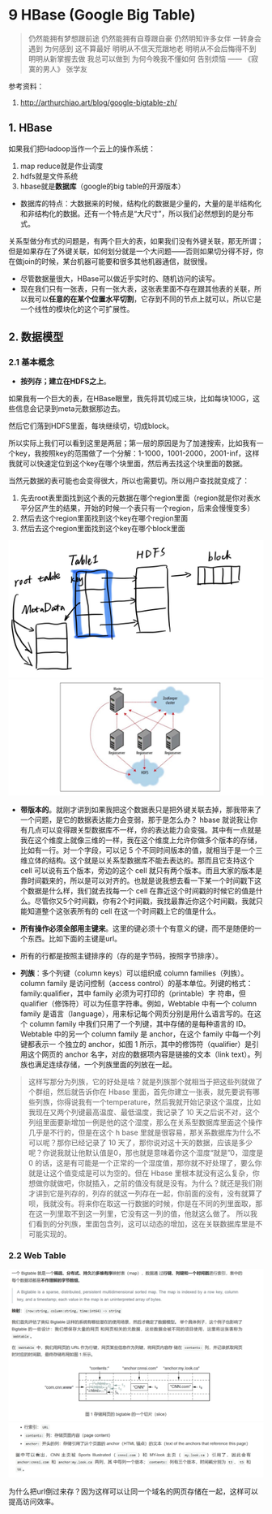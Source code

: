 # 9 HBase (Google Big Table)

> 仍然能拥有梦想跟前途
仍然能拥有自尊跟自豪
仍然明知许多女伴 一转身会遇到
为何感到 这不算最好
明明从不信天荒跟地老
明明从不会后悔得不到
明明从新掌握去做 我总可以做到
为何今晚我不懂如何 告别烦恼
—— 《寂寞的男人》 张学友

参考资料：
1. http://arthurchiao.art/blog/google-bigtable-zh/

## 1. HBase

如果我们把Hadoop当作一个云上的操作系统：
1. map reduce就是作业调度
2. hdfs就是文件系统
3. hbase就是**数据库**（google的big table的开源版本）

- 数据库的特点：大数据来的时候，结构化的数据是少量的，大量的是半结构化和非结构化的数据。还有一个特点是“大尺寸”，所以我们必然想到的是分布式。

关系型做分布式的问题是，有两个巨大的表，如果我们没有外键关联，那无所谓；但是如果存在了外键关联，如何划分就是一个大问题——否则如果切分得不好，你在做join的时候，某台机器可能要和很多其他机器通信，就很慢。

- 尽管数据量很大，HBase可以做近乎实时的、随机访问的读写。
- 现在我们只有一张表，只有一张大表，这张表里面不存在跟其他表的关联，所以我可以**任意的在某个位置水平切割**，它存到不同的节点上就可以，所以它是一个线性的模块化的这个可扩展性。


## 2. 数据模型

### 2.1 基本概念

- **按列存；建立在HDFS之上**。

如果我有一个巨大的表，在HBase眼里，我先将其切成三块，比如每块100G，这些信息会记录到meta元数据那边去。

然后它们落到HDFS里面，每块继续切，切成block。

所以实际上我们可以看到这里是两层；第一层的原因是为了加速搜索，比如我有一个key，我按照key的范围做了一个分解：1-1000，1001-2000，2001-inf，这样我就可以快速定位到这个key在哪个块里面，然后再去找这个块里面的数据。

当然元数据的表可能也会变得很大，所以也需要切。所以用户查找就变成了：
1. 先去root表里面找到这个表的元数据在哪个region里面（region就是你对表水平分区产生的结果，开始的时候一个表只有一个region，后来会慢慢变多）
2. 然后去这个region里面找到这个key在哪个region里面
3. 然后去这个region里面找到这个key在哪个block里面

![](./res/chp.jpg)
![](./res/hbase-arch.png)


- **带版本的**。就刚才讲到如果我把这个数据表只是把外键关联去掉，那我带来了一个问题，是它的数据表达能力会变弱，那于是怎么办？ hbase 就说我让你有几点可以变得跟关型数据库不一样，你的表达能力会变强。其中有一点就是我在这个维度上就像三维的一样，我在这个维度上允许你做多个版本的存储，比如有一行。对一个字段，可以记 5 个不同时间版本的值，就相当于是一个三维立体的结构。这个就是以关系型数据库不能去表达的。那而且它支持这个 cell 可以说有五个版本，旁边的这个 cell 就只有两个版本。而且大家的版本是靠时间戳来的，所以是可以对齐的。也就是说我想去看一下某一个时间戳下这个数据是什么样，我们就去找每一个 cell 在靠近这个时间戳的时候它的值是什么。尽管你又5个时间戳，你有2个时间戳，我找最靠近你这个时间戳，我就只能知道整个这张表所有的 cell 在这一个时间戳上它的值是什么。



- **所有操作必须全部用主键来**。这里的键必须十个有意义的键，而不是随便的一个东西。比如下面的主键是url。
- 所有的行都是按照主键排序的（存的是字节码，按照字节排序）。
- **列族**：多个列键（column keys）可以组织成 column families（列族）。 column family 是访问控制（access control）的基本单位。列键的格式：family:qualifier，其中 family 必须为可打印的（printable）字 符串，但 qualifier（修饰符）可以为任意字符串。例如，Webtable 中有一个 column family 是语言（language），用来标记每个网页分别是用什么语言写的。在这个 column family 中我们只用了一个列键，其中存储的是每种语言的 ID。 Webtable 中的另一个 column family 是 anchor，在这个 family 中每一个列键都表示一 个独立的 anchor，如图 1 所示，其中的修饰符（qualifier）是引用这个网页的 anchor 名字，对应的数据项内容是链接的文本（link text）。列族也满足连续存储，一个列族里面的列放在一起。

> 这样写那分为列族，它的好处是啥？就是列族那个就相当于把这些列就做了个群组，然后就告诉你在 Hbase 里面，首先你建立一张表，就先要说有哪些列族，你得说我有一个temperature，然后我就开始记录这个温度，比如我现在又两个列键最高温度、最低温度，我记录了 10 天之后说不对，这个列组里面要新增加一例是他的这个湿度，那么在关系型数据库里面这个操作几乎是不行的，但是在这个 h base 里就是很容易，那关系数据库为什么不可以呢？那你已经记录了 10 天了，那你说对这十天的数据，应该是多少呢？你说我就让他默认值是0，那也就是意味着你这个湿度“就是”0，湿度是 0 的话，这是有可能是一个正常的一个湿度值，那你就不好处理了，要么你就是让这个值变成是可以为空的。但在 Hbase 里根本就没有这么复杂，你想做你就做吧，你就插入，之前的值没有就是没有。为什么？就还是我们刚才讲到它是列存的，列存的就这一列存在一起，你前面的没有，没有就算了呗，我就没有。将来你在取这一行数据的时候，你是在不同的列里面取，那在这一列里取不到这一列里，它没有这一列的值，他就这么做了。
所以我们看到的分列族，里面包含列，这可以动态的增加，这在关联数据库里是不可能实现的。

### 2.2 Web Table

![](./res/big-table-paper1.png)
![](./res/big-table-paper2.png)

为什么把url倒过来存？因为这样可以让同一个域名的网页存储在一起，这样可以提高访问效率。